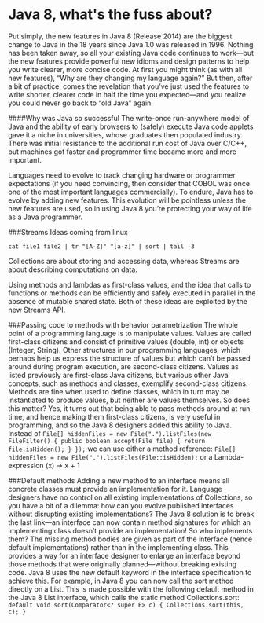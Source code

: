 # Java 8, what's the fuss about?

Put simply, the new features in Java 8 (Release 2014) are the biggest change to Java in the 18 years since
Java 1.0 was released in 1996. Nothing has been taken away, so all your existing Java code continues
to work—but the new features provide powerful new idioms and design patterns to
help you write clearer, more concise code. At first you might think (as with all new features),
“Why are they changing my language again?” But then, after a bit of practice,
comes the revelation that you’ve just used the features to write shorter, clearer code in
half the time you expected—and you realize you could never go back to “old Java” again.


####Why was Java so successful
The write-once run-anywhere model of Java and the ability of early browsers
to (safely) execute Java code applets gave it a niche in universities, whose graduates
then populated industry. There was initial resistance to the additional run cost of Java
over C/C++, but machines got faster and programmer time became more and more
important.

Languages need to evolve to track changing hardware
or programmer expectations (if you need convincing, then consider that COBOL
was once one of the most important languages commercially).
To endure, Java has to
evolve by adding new features. This evolution will be pointless unless the new features
are used, so in using Java 8 you’re protecting your way of life as a Java programmer.

###Streams
Ideas coming from linux

`cat file1 file2 | tr "[A-Z]" "[a-z]" | sort | tail -3`

Collections are about storing and accessing data, whereas Streams are about describing computations on data. 

Using methods and lambdas as first-class values, and the idea
that calls to functions or methods can be efficiently and safely executed in parallel in
the absence of mutable shared state. Both of these ideas are exploited by the new
Streams API.

###Passing code to methods with behavior parametrization
The whole point of a programming language is to manipulate values. Values are called first-class citizens and consist
of primitive values (double, int) or objects (Integer, String). Other structures in our programming languages, which perhaps help us express the structure of values but which can’t
be passed around during program execution, are second-class citizens. Values as listed previously are first-class Java citizens, but various other Java concepts, such as methods
and classes, exemplify second-class citizens. Methods are fine when used to define classes, which in turn may be instantiated to produce values, but neither are values
themselves. So does this matter? Yes, it turns out that being able to pass methods
around at run-time, and hence making them first-class citizens, is very useful in programming,
and so the Java 8 designers added this ability to Java. Instead of
`File[] hiddenFiles = new File(".").listFiles(new FileFilter() {
 public boolean accept(File file) {
 return file.isHidden();
 }
 });`
we can use either a method reference:
`File[] hiddenFiles = new File(".").listFiles(File::isHidden);`
or a Lambda-expression (x) -> x + 1

###Default methods
Adding a
new method to an interface means all concrete classes must provide an implementation
for it. Language designers have no control on all existing implementations of
Collections, so you have a bit of a dilemma: how can you evolve published interfaces
without disrupting existing implementations? The Java 8 solution is to break the last link—an interface can now contain method
signatures for which an implementing class doesn’t provide an implementation! So
who implements them? The missing method bodies are given as part of the interface
(hence default implementations) rather than in the implementing class.
This provides a way for an interface designer to enlarge an interface beyond those
methods that were originally planned—without breaking existing code. Java 8 uses the
new default keyword in the interface specification to achieve this. For example, in Java 8 you can now call the sort method directly on a List. This is
made possible with the following default method in the Java 8 List interface, which
calls the static method Collections.sort:
`default void sort(Comparator<? super E> c) {
Collections.sort(this, c);
}`